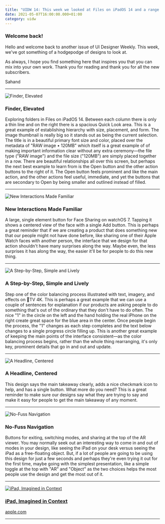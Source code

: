 ```yaml
---
title: "UIDW 14: This week we looked at Files on iPadOS 14 and a range of other designs. "
date: 2021-05-07T16:00:00.000+01:00
category: uidw
---
```


### Welcome back!

Hello and welcome back to another issue of UI Designer Weekly. This week, we've got something of a hodgepodge of designs to look at.

As always, I hope you find something here that inspires you that you can mix into your own work. Thank you for reading and thank you for all the new subscribers.

 Sahand 

---

![](https://assets.sahandnayebaziz.org/finder-elevated.jpeg "Finder, Elevated") 

### Finder, Elevated

Exploring folders in Files on iPadOS 14\. Between each column there is only a thin line and on the right there is a spacious Quick Look area. This is a great example of establishing hierarchy with size, placement, and form. The image thumbnail is really big so it stands out as being the current selection. The title is in a beautiful primary font size and color, placed over the metadata of "RAW image • 120MB" which itself is a great example of of making important information clear without any extra ceremony—the file type ("RAW image") and the file size ("120MB") are simply placed together in a row. There are beautiful relationships all over this screen, but perhaps the next best example to learn from is the Open button and the other action buttons to the right of it. The Open button feels prominent and like the main action, and the other actions feel useful, immediate, and yet the buttons that are secondary to Open by being smaller and outlined instead of filled.

---

![](https://assets.sahandnayebaziz.org/new-interactions-made-familiar.jpeg "New Interactions Made Familiar") 

### New Interactions Made Familiar

A large, single element button for Face Sharing on watchOS 7\. Tapping it shows a centered view of the face with a single Add button. This is perhaps a great reminder that if we are creating a product that does something new that our people might not have done before, like sharing one of their Apple Watch faces with another person, the interface that we design for that action shouldn't have many surprises along the way. Maybe even, the less surprises it has along the way, the easier it'll be for people to do this new thing.

---

![](https://assets.sahandnayebaziz.org/a-step-by-step-simple-and-lively.jpeg "A Step-by-Step, Simple and Lively") 

### A Step-by-Step, Simple and Lively

Step one of the color balancing process illustrated with text, imagery, and effects on TV 4K. This is perhaps a great example that we can use a couple of sentences for explanation if our products are asking people to do something that's out of the ordinary that they don't have to do often. The nice "1" in the circle on the left and the hand holding the real iPhone on the right create great space for the blue area in the center. Once people begin the process, the "1" changes as each step completes and the text below changes to a single progress circle filling up. This is another great example of keeping the main points of the interface consistent—as the color balancing process begins, rather than the whole thing rearranging, it's only key, prominent details that go in and out and update.

---

![](https://assets.sahandnayebaziz.org/a-headline-centered.jpeg "A Headline, Centered") 

### A Headline, Centered

This design says the main takeaway clearly, adds a nice checkmark icon to help, and has a single button. What more do you need? This is a great reminder to make sure our designs say what they are trying to say and make it easy for people to get the main takeaway of any moment.

---

![](https://assets.sahandnayebaziz.org/no-fuss-navigation.jpeg "No-Fuss Navigation") 

### No-Fuss Navigation

Buttons for exiting, switching modes, and sharing at the top of the AR viewer. You may normally seek out an interesting way to come in and out of modes in your design, like seeing the iPad on your desk versus seeing the iPad as a free-floating object. But, if a lot of people are going to be using this design for just a few seconds and perhaps they're even trying it out for the first time, maybe going with the simplest presentation, like a simple toggle at the top with "AR" and "Object" as the two choices helps the most people use the design and get the most out of it.

---

[![](https://assets.sahandnayebaziz.org/ipad-imagined-in-context.jpeg "iPad, Imagined in Context")](https://cur.at/L7ZexZy?m=web) 

### [iPad, Imagined in Context](https://cur.at/L7ZexZy?m=web)

[apple.com](https://cur.at/L7ZexZy?m=web) 

---